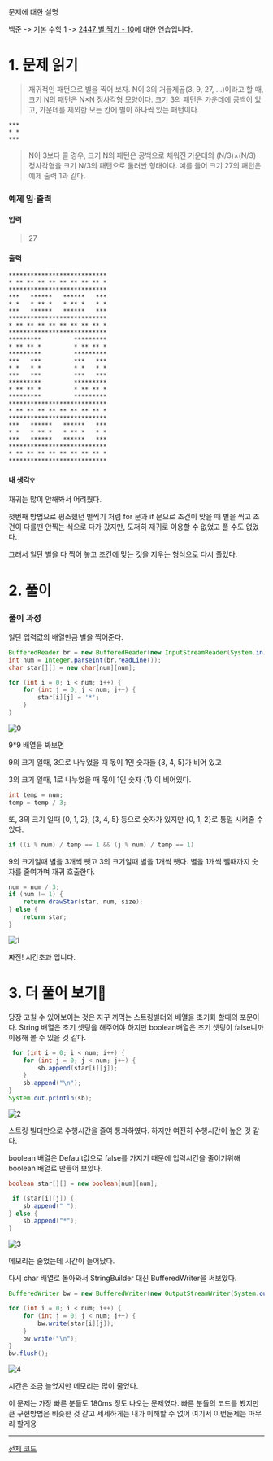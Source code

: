 문제에 대한 설명

백준 -> 기본 수학 1 -> [2447 별 찍기 - 10](https://www.acmicpc.net/problem/2447)에 대한 연습입니다.

# 1. 문제 읽기
 
>재귀적인 패턴으로 별을 찍어 보자. N이 3의 거듭제곱(3, 9, 27, ...)이라고 할 때, 크기 N의 패턴은 N×N 정사각형 모양이다.
크기 3의 패턴은 가운데에 공백이 있고, 가운데를 제외한 모든 칸에 별이 하나씩 있는 패턴이다.
```
***
* *
***
```
>N이 3보다 클 경우, 크기 N의 패턴은 공백으로 채워진 가운데의 (N/3)×(N/3) 정사각형을 크기 N/3의 패턴으로 둘러싼 형태이다. 예를 들어 크기 27의 패턴은 예제 출력 1과 같다.


### 예제 입·출력
#### 입력
>27
#### 출력
>
```
***************************
* ** ** ** ** ** ** ** ** *
***************************
***   ******   ******   ***
* *   * ** *   * ** *   * *
***   ******   ******   ***
***************************
* ** ** ** ** ** ** ** ** *
***************************
*********         *********
* ** ** *         * ** ** *
*********         *********
***   ***         ***   ***
* *   * *         * *   * *
***   ***         ***   ***
*********         *********
* ** ** *         * ** ** *
*********         *********
***************************
* ** ** ** ** ** ** ** ** *
***************************
***   ******   ******   ***
* *   * ** *   * ** *   * *
***   ******   ******   ***
***************************
* ** ** ** ** ** ** ** ** *
***************************
```

#### 내 생각💡
재귀는 많이 안해봐서 어려웠다.

첫번째 방법으로 평소했던 별찍기 처럼 for 문과 if 문으로 조건이 맞을 때 별을 찍고 조건이 다를땐 안찍는 식으로 다가 갔지만, 도저히 재귀로 이용할 수 없었고 풀 수도 없었다.

그래서 일단 별을 다 찍어 놓고 조건에 맞는 것을 지우는 형식으로 다시 풀었다.

# 2. 풀이

### 풀이 과정

일단 입력값의 배열만큼 별을 찍어준다. 

```java
BufferedReader br = new BufferedReader(new InputStreamReader(System.in));
int num = Integer.parseInt(br.readLine());
char star[][] = new char[num][num];

for (int i = 0; i < num; i++) {
    for (int j = 0; j < num; j++) {
        star[i][j] = '*';
    }
}
```


![0](https://user-images.githubusercontent.com/45132207/104482667-8bcc0f00-560a-11eb-8d58-a899677c9469.PNG)

9*9 배열을 봐보면

9의 크기 일때,
3으로 나누었을 때 몫이 1인 숫자들 {3, 4, 5}가 비어 있고

3의 크기 일때,
1로 나누었을 때 몫이 1인 숫자 {1} 이 비어있다.

```java
int temp = num;
temp = temp / 3;
```

또, 3의 크기 일때 {0, 1, 2}, {3, 4, 5} 등으로 숫자가 있지만
{0, 1, 2}로 통일 시켜줄 수 있다.

```java
if ((i % num) / temp == 1 && (j % num) / temp == 1)
```

9의 크기일때 별을 3개씩 뺏고
3의 크기일때 별을 1개씩 뺏다.
별을 1개씩 뺄때까지 숫자를 줄여가며 재귀 호출한다.

```java
num = num / 3;
if (num != 1) {
    return drawStar(star, num, size);
} else {
    return star;
}
```

![1](https://user-images.githubusercontent.com/45132207/104483504-87ecbc80-560b-11eb-9481-f7addd2cfa9c.PNG)

짜잔! 시간초과 입니다.


# 3. 더 풀어 보기🚨

당장 고칠 수 있어보이는 것은 
자꾸 까먹는 스트링빌더와 배열을 초기화 할때의 포문이다.
String 배열은 초기 셋팅을 해주어야 하지만 boolean배열은 초기 셋팅이 false니까 이용해 볼 수 있을 것 같다.

```java
 for (int i = 0; i < num; i++) {
    for (int j = 0; j < num; j++) {
        sb.append(star[i][j]);
    }
    sb.append("\n");
}
System.out.println(sb);
```

![2](https://user-images.githubusercontent.com/45132207/104484072-2bd66800-560c-11eb-8a88-3e27df2afdd9.PNG)

스트링 빌더만으로 수행시간을 줄여 통과하였다.
하지만 여전히 수행시간이 높은 것 같다.

boolean 배열은 Default값으로 false를 가지기 때문에
입력시간을 줄이기위해 boolean 배열로 만들어 보았다.

```java
boolean star[][] = new boolean[num][num];

 if (star[i][j]) {
    sb.append(" ");
} else {
    sb.append("*");
}
```

![3](https://user-images.githubusercontent.com/45132207/104484670-e7979780-560c-11eb-83b1-e2d282739a4a.PNG)

메모리는 줄었는데 시간이 늘어났다.

다시 char 배열로 돌아와서 StringBuilder 대신 BufferedWriter을 써보았다.

```java
BufferedWriter bw = new BufferedWriter(new OutputStreamWriter(System.out));

for (int i = 0; i < num; i++) {
    for (int j = 0; j < num; j++) {
        bw.write(star[i][j]);
    }
    bw.write("\n");
}
bw.flush();
```

![4](https://user-images.githubusercontent.com/45132207/104485541-f7fc4200-560d-11eb-8f0e-a5e1db174f1e.PNG)

시간은 조금 늘었지만 메모리는 많이 줄었다.

이 문제는 가장 빠른 분들도 180ms 정도 나오는 문제였다.
빠른 분들의 코드를 봤지만 큰 구현방법은 비슷한 것 같고 세세하게는 내가 이해할 수 없어 여기서 이번문제는 마무리 할게용

---
[전체 코드]()